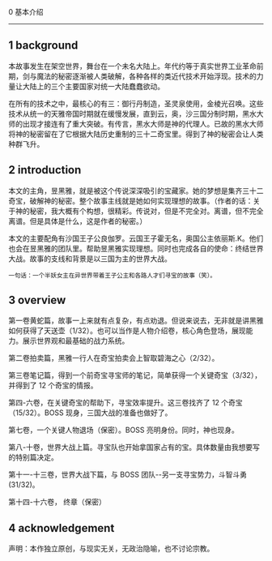 0 基本介绍

---

## 1 background

本故事发生在架空世界，舞台在一个未名大陆上。年代约等于真实世界工业革命前期，剑与魔法的秘密逐渐被人类破解，各种各样的类近代技术开始浮现。技术的力量让大陆上的三个主要国家对统一大陆蠢蠢欲动。

在所有的技术之中，最核心的有三：御行丹制造，圣灵泉使用，金棱光召唤。这些技术从统一的天雅帝国时期就在缓慢发展，直到云，奥，沙三国分制时期，黑水大师的出现才接连有了重大突破。有传言，黑水大师是神的代理人。已故的黑水大师将神的秘密留在了它根据大陆历史重制的三十二奇宝里。得到了神的秘密会让人类种群飞升。

## 2 introduction

本文的主角，昱黑雅，就是被这个传说深深吸引的宝藏家。她的梦想是集齐三十二奇宝，破解神的秘密。整个故事主线就是她如何实现理想的故事。（作者的话：关于神的秘密，我大概有个构想，很精彩。传说对，但是不完全对。离谱，但不完全离谱。但是具体是什么，这是作者的秘密。）

本文的主要配角有沙国王子公良伽罗。云国王子霍无名，奥国公主依丽斯.K。他们也会在昱黑雅的团队里。帮助昱黑雅实现理想。同时也完成各自的使命：终结世界大战。故事的支线和背景是以三国为主的世界大战。

    一句话：一个半妖女主在异世界带着王子公主和各路人才们寻宝的故事（笑）。

## 3 overview

第一卷黄蛇篇，故事一上来就有点复杂，有点劝退。但说来说去，无非就是讲黑雅如何获得了天送壶（1/32）。也可以当作是人物介绍卷，核心角色登场，展现能力。展示世界观和最基础的战力系统。

第二卷拍卖篇，黑雅一行人在奇宝拍卖会上智取碧海之心（2/32）。

第三卷笔记篇，得到一个前奇宝寻宝师的笔记，简单获得一个关键奇宝（3/32），并得到了 12 个奇宝的情报。

第四-六卷，在关键奇宝的帮助下，寻宝效率提升。这三卷找齐了 12 个奇宝（15/32）。BOSS 现身，三国大战的准备也做好了。

第七卷，一个关键人物退场（保密）。BOSS 亮明身份。同时，神也现身。

第八-十卷，世界大战上篇。寻宝队也开始拿国家占有的宝。具体数量由我想要写的特别篇决定。

第十一-十三卷，世界大战下篇，与 BOSS 团队--另一支寻宝势力，斗智斗勇 (31/32)。

第十四-十六卷， 终章（保密）

## 4 acknowledgement

声明：本作独立原创，与现实无关，无政治隐喻，也不讨论宗教。

